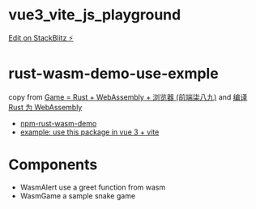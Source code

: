 # vue3_vite_js_playground

[Edit on StackBlitz ⚡️](https://stackblitz.com/edit/vitejs-vite-xgmbwj)

# rust-wasm-demo-use-exmple

copy from [Game = Rust + WebAssembly + 浏览器 (前端柒八九)](https://mp.weixin.qq.com/s/SP-X8WyAe3A0Bvm_lPLB3A) and [编译 Rust 为 WebAssembly](https://developer.mozilla.org/zh-CN/docs/WebAssembly/Rust_to_Wasm)

- [npm-rust-wasm-demo](https://www.npmjs.com/package/@onepisya/rust-wasm-demo)
- [example: use this package in vue 3 + vite](https://github.com/onepisYa/vue3_vite_js_playground/tree/test-rust-wasm-in-vue-vite)

# Components

- WasmAlert use a greet function from wasm
- WasmGame a sample snake game
